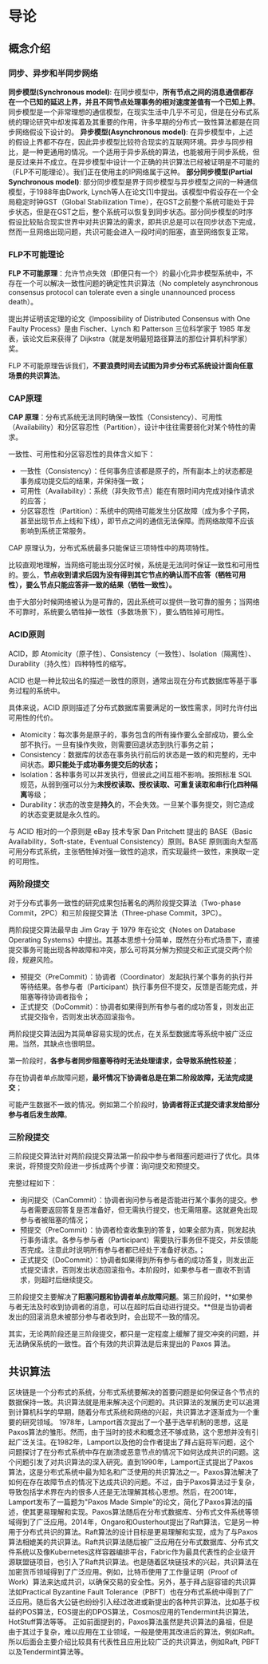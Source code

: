 # 导论
## 概念介绍
### 同步、异步和半同步网络
**同步模型(Synchronous model)**: 在同步模型中，**所有节点之间的消息通信都存在一个已知的延迟上界，并且不同节点处理事务的相对速度差值有一个已知上界**。同步模型是一个非常理想的通信模型，在现实生活中几乎不可见，但是在分布式系统的理论研究中却发挥着及其重要的作用，许多早期的分布式一致性算法都是在同步网络假设下设计的。
**异步模型(Asynchronous model)**: 在异步模型中，上述的假设上界都不存在，因此异步模型比较符合现实的互联网环境。异步与同步相比，是一种更通用的情况。一个适用于异步系统的算法，也能被用于同步系统，但是反过来并不成立。在异步模型中设计一个正确的共识算法已经被证明是不可能的（FLP不可能理论）。我们正在使用主的IP网络属于这种。
**部分同步模型(Partial Synchronous model)**: 部分同步模型是界于同步模型与异步模型之间的一种通信模型，于1988年由Dwork, Lynch等人在论文[1]中提出。该模型中假设存在一个全局稳定时钟GST（Global Stabilization Time），在GST之前整个系统可能处于异步状态，但是在GST之后，整个系统可以恢复到同步状态。部分同步模型的时序假设比较贴合现实世界中对共识算法的需求，即共识总是可以在同步状态下完成，然而一旦网络出现问题，共识可能会进入一段时间的阻塞，直至网络恢复正常。

### FLP不可能理论
**FLP 不可能原理**：允许节点失效（即便只有一个）的最小化异步模型系统中，不存在一个可以解决一致性问题的确定性共识算法（No completely asynchronous consensus protocol can tolerate even a single unannounced process death）。

提出并证明该定理的论文《Impossibility of Distributed Consensus with One Faulty Process》是由 Fischer、Lynch 和 Patterson 三位科学家于 1985 年发表，该论文后来获得了 Dijkstra（就是发明最短路径算法的那位计算机科学家）奖。

FLP 不可能原理告诉我们，**不要浪费时间去试图为异步分布式系统设计面向任意场景的共识算法**。

### CAP原理
**CAP 原理**：分布式系统无法同时确保一致性（Consistency）、可用性（Availability）和分区容忍性（Partition），设计中往往需要弱化对某个特性的需求。

一致性、可用性和分区容忍性的具体含义如下：

- 一致性（Consistency）：任何事务应该都是原子的，所有副本上的状态都是事务成功提交后的结果，并保持强一致；
- 可用性（Availability）：系统（非失败节点）能在有限时间内完成对操作请求的应答；
- 分区容忍性（Partition）：系统中的网络可能发生分区故障（成为多个子网，甚至出现节点上线和下线），即节点之间的通信无法保障。而网络故障不应该影响到系统正常服务。

CAP 原理认为，分布式系统最多只能保证三项特性中的两项特性。

比较直观地理解，当网络可能出现分区时候，系统是无法同时保证一致性和可用性的。要么，**节点收到请求后因为没有得到其它节点的确认而不应答（牺牲可用性），要么节点只能应答非一致的结果（牺牲一致性）。**

由于大部分时候网络被认为是可靠的，因此系统可以提供一致可靠的服务；当网络不可靠时，系统要么牺牲掉一致性（多数场景下），要么牺牲掉可用性。

### ACID原则
ACID，即 Atomicity（原子性）、Consistency（一致性）、Isolation（隔离性）、Durability（持久性）四种特性的缩写。

ACID 也是一种比较出名的描述一致性的原则，通常出现在分布式数据库等基于事务过程的系统中。

具体来说，ACID 原则描述了分布式数据库需要满足的一致性需求，同时允许付出可用性的代价。

- Atomicity：每次事务是原子的，事务包含的所有操作要么全部成功，要么全部不执行。一旦有操作失败，则需要回退状态到执行事务之前；
- Consistency：数据库的状态在事务执行前后的状态是一致的和完整的，无中间状态。**即只能处于成功事务提交后的状态；**
- Isolation：各种事务可以并发执行，但彼此之间互相不影响。按照标准 SQL 规范，从弱到强可以分为**未授权读取、授权读取、可重复读取和串行化四种隔离**等级；
- Durability：状态的改变是**持久**的，不会失效。一旦某个事务提交，则它造成的状态变更就是永久性的。

与 ACID 相对的一个原则是 eBay 技术专家 Dan Pritchett 提出的 BASE（Basic Availability，Soft-state，Eventual Consistency）原则。BASE 原则面向大型高可用分布式系统，主张牺牲掉对强一致性的追求，而实现最终一致性，来换取一定的可用性。

### 两阶段提交
对于分布式事务一致性的研究成果包括著名的两阶段提交算法（Two-phase Commit，2PC）和三阶段提交算法（Three-phase Commit，3PC）。

两阶段提交算法最早由 Jim Gray 于 1979 年在论文《Notes on Database Operating Systems》中提出。其基本思想十分简单，既然在分布式场景下，直接提交事务可能出现各种故障和冲突，那么可将其分解为预提交和正式提交两个阶段，规避风险。

- 预提交（PreCommit）：协调者（Coordinator）发起执行某个事务的执行并等待结果。各参与者（Participant）执行事务但不提交，反馈是否能完成，并阻塞等待协调者指令；
- 正式提交（DoCommit）：协调者如果得到所有参与者的成功答复，则发出正式提交指令，否则发出状态回滚指令。

两阶段提交算法因为其简单容易实现的优点，在关系型数据库等系统中被广泛应用。当然，其缺点也很明显。

第一阶段时，**各参与者同步阻塞等待时无法处理请求，会导致系统性较差**；

存在协调者单点故障问题，**最坏情况下协调者总是在第二阶段故障，无法完成提交**；

可能产生数据不一致的情况。例如第二个阶段时，**协调者将正式提交请求发给部分参与者后发生故障**。

### 三阶段提交
三阶段提交算法针对两阶段提交算法第一阶段中参与者阻塞问题进行了优化。具体来说，将预提交阶段进一步拆成两个步骤：询问提交和预提交。

完整过程如下：

- 询问提交（CanCommit）：协调者询问参与者是否能进行某个事务的提交。参与者需要返回答复是否准备好，但无需执行提交，也无需阻塞。这就避免出现参与者被阻塞的情况；
- 预提交（PreCommit）：协调者检查收集到的答复，如果全部为真，则发起执行事务请求。各参与参与者（Participant）需要执行事务但不提交，并反馈能否完成。注意此时说明所有参与者都已经处于准备好状态。；
- 正式提交（DoCommit）：协调者如果得到所有参与者的成功答复，则发出正式提交请求，否则发出状态回滚指令。本阶段时，如果参与者一直收不到请求，则超时后继续提交。

三阶段提交主要解决了**阻塞问题和协调者单点故障问题**。第三阶段时，**如果参与者无法及时收到协调者的消息，可以在超时后自动进行提交。**但是当协调者发出的回滚消息未被部分参与者收到时，会出现不一致的情况。

其实，无论两阶段还是三阶段提交，都只是一定程度上缓解了提交冲突的问题，并无法确保系统的一致性。首个有效的共识算法是后来提出的 Paxos 算法。

## 共识算法
区块链是一个分布式的系统，分布式系统要解决的首要问题是如何保证各个节点的数据保持一致。共识算法就是用来解决这个问题的。共识算法的发展历史可以追溯到计算机科学的早期，随着分布式系统和网络的兴起，共识算法才逐渐成为一个重要的研究领域。
1978年，Lamport首次提出了一个基于选举机制的思想，这是Paxos算法的雏形。然而，由于当时的技术和概念还不够成熟，这个思想并没有引起广泛关注。在1982年，Lamport以及他的合作者提出了拜占庭将军问题，这个问题探讨了在分布式系统中存在崩溃或恶意节点的情况下如何达成共识的问题。这个问题引发了对共识算法的深入研究。直到1990年，Lamport正式提出了Paxos算法，这是分布式系统中最为知名和广泛使用的共识算法之一。Paxos算法解决了如何在存在故障节点的情况下达成共识的问题。不过，由于Paxos算法过于复杂，导致包括学术界在内的很多人还是无法理解其核心思想。然后，在2001年，Lamport发布了一篇题为"Paxos Made Simple"的论文，简化了Paxos算法的描述，使其更易理解和实现。Paxos算法随后在分布式数据库、分布式文件系统等领域得到了广泛应用。2014年，Ongaro和Ousterhout提出了Raft算法，它是另一种用于分布式共识的算法。Raft算法的设计目标是更易理解和实现，成为了与Paxos算法相媲美的共识算法。Raft共识算法随后被广泛应用在分布式数据库、分布式文件系统以及像Kubernetes这样容器编排平台，Fabric作为最具代表性的企业级开源联盟链项目，也引入了Raft共识算法。也是随着区块链技术的兴起，共识算法在加密货币领域得到了广泛应用。例如，比特币使用了工作量证明（Proof of Work）算法来达成共识，以确保交易的安全性。另外，基于拜占庭容错的共识算法如Practical Byzantine Fault Tolerance（PBFT）也在分布式系统中得到了广泛应用。随后各大公链也纷纷引入经过改进或新提出的各种共识算法，比如基于权益的POS算法，EOS提出的DPOS算法，Cosmos应用的Tendermint共识算法，HotStuff算法等等。
正如前面提到的，Paxos算法虽然是共识算法的鼻祖，但是由于其过于复杂，难以应用在工业领域，一般是使用其改进后的算法，例如Raft。所以后面会主要介绍比较具有代表性且应用比较广泛的共识算法，例如Raft, PBFT以及Tendermint算法等。